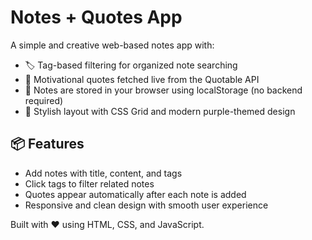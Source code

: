 # Notes + Quotes App

A simple and creative web-based notes app with:

- 🏷️ Tag-based filtering for organized note searching
- 💬 Motivational quotes fetched live from the Quotable API
- 💾 Notes are stored in your browser using localStorage (no backend required)
- 🎨 Stylish layout with CSS Grid and modern purple-themed design

## 📦 Features
- Add notes with title, content, and tags
- Click tags to filter related notes
- Quotes appear automatically after each note is added
- Responsive and clean design with smooth user experience

Built with ❤️ using HTML, CSS, and JavaScript.
